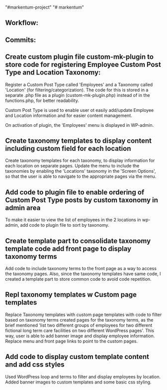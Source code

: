 "#markentum-project" 
"# markentum" 

Workflow:
-
Commits:
-
Create custom plugin file custom-mk-plugin to store code for registering Employee Custom Post Type and Location Taxonomy:
-
Register a Custom Post Type called 'Employees' and a Taxonomy called 'Location' (for filtering/categorization). The code for this is stored in a separate .php file as a plugin (custom-mk-plugin.php) instead of in the functions.php, for better readability.

Custom Post Type is used to enable user ot easily add/update Employee and Location information and for easier content management.

On activation of plugin, the 'Employees' menu is displayed in WP-admin.

Create taxonomy templates to display content including custom field for each location
-
Create taxonomy templates for each taxonomy, to display information for each location on separate pages. 
Update the menu to include the taxonomies by enabling the 'Locations' taxonomy in the 'Screen Options', so that the user is able to navigate to the appropriate pages via the menu.

Add code to plugin file to enable ordering of Custom Post Type posts by custom taxonomy in admin area
-
To make it easier to view the list of employees in the 2 locations in wp-admin, add code to plugin file to sort by taxonomy.

Create template part to consolidate taxonomy template code add front page to display taxonomy terms
-
Add code to include taxonomy terms to the front page as a way to access the taxonomy pages. Also, since the taxonomy templates have same code, I created a template part to store common code to avoid code repetition.

Repl taxonomy templates w Custom page templates
-
Replace Taxonomy templates with custom page templates with code to filter based on taxonomy terms created pages for the taxonomy terms, as the brief mentioned 'list two different groups of employees for two different fictional long term care facilities on two different WordPress pages'. This way, user is able to add banner image and display employee information. Replace menu and front page links to point to the custom pages.

Add code to display custom template content and add css styles
-
Used WordPress loop and terms to filter and display employees by location. Added banner images to custom templates and some basic
css styling.


